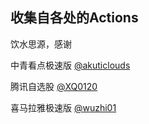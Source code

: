 ## 收集自各处的Actions


饮水思源，感谢

中青看点极速版 [@akuticlouds](https://github.com/akuticlouds/actions-youth)

腾讯自选股  [@XQ0120](https://github.com/XQ0120/PlayerActions)

喜马拉雅极速版 [@wuzhi01](https://github.com/wuzhi01/MyActions)  
